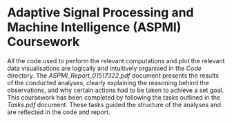 # **Adaptive Signal Processing and Machine Intelligence (ASPMI) Coursework**

All the code used to perform the relevant computations and plot the relevant data visualisations are logically and intuitively organised in the *Code* directory. The *ASPMI_Report_01517322.pdf* document presents the results of the conducted analyses, clearly explaining the reasoning behind the observations, and why certain actions had to be taken to achieve a set goal. This coursework has been completed by following the tasks outlined in the *Tasks.pdf* document. These tasks guided the structure of the analyses and are reflected in the code and report.
